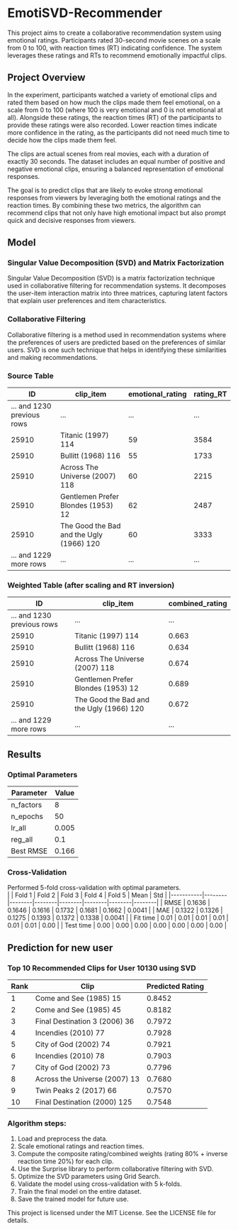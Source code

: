 # EmotiSVD-Recommender

This project aims to create a collaborative recommendation system using emotional ratings. Participants rated 30-second movie scenes on a scale from 0 to 100, with reaction times (RT) indicating confidence. The system leverages these ratings and RTs to recommend emotionally impactful clips.

## Project Overview
In the experiment, participants watched a variety of emotional clips and rated them based on how much the clips made them feel emotional, on a scale from 0 to 100 (where 100 is very emotional and 0 is not emotional at all). Alongside these ratings, the reaction times (RT) of the participants to provide these ratings were also recorded. Lower reaction times indicate more confidence in the rating, as the participants did not need much time to decide how the clips made them feel.   

The clips are actual scenes from real movies, each with a duration of exactly 30 seconds. The dataset includes an equal number of positive and negative emotional clips, ensuring a balanced representation of emotional responses.   

The goal is to predict clips that are likely to evoke strong emotional responses from viewers by leveraging both the emotional ratings and the reaction times. By combining these two metrics, the algorithm can recommend clips that not only have high emotional impact but also prompt quick and decisive responses from viewers.   

## Model
### Singular Value Decomposition (SVD) and Matrix Factorization    

Singular Value Decomposition (SVD) is a matrix factorization technique used in collaborative filtering for recommendation systems. It decomposes the user-item interaction matrix into three matrices, capturing latent factors that explain user preferences and item characteristics.   

### Collaborative Filtering
Collaborative filtering is a method used in recommendation systems where the preferences of users are predicted based on the preferences of similar users. SVD is one such technique that helps in identifying these similarities and making recommendations.  

### Source Table

|             ID             |                clip_item                 | emotional_rating | rating_RT |
|----------------------------|------------------------------------------|------------------|-----------|
| ... and 1230 previous rows |                   ...                    |       ...        |    ...    |
|           25910            |            Titanic (1997) 114            |        59        |   3584    |
|           25910            |            Bullitt (1968) 116            |        55        |   1733    |
|           25910            |      Across The Universe (2007) 118      |        60        |   2215    |
|           25910            |    Gentlemen Prefer Blondes (1953) 12    |        62        |   2487    |
|           25910            | The Good the Bad and the Ugly (1966) 120 |        60        |   3333    |
|   ... and 1229 more rows   |                   ...                    |       ...        |    ...    |


### Weighted Table (after scaling and RT inversion)

|             ID             |                clip_item                 | combined_rating |
|----------------------------|------------------------------------------|-----------------|
| ... and 1230 previous rows |                   ...                    |       ...       |
|           25910            |            Titanic (1997) 114            |      0.663      |
|           25910            |            Bullitt (1968) 116            |      0.634      |
|           25910            |      Across The Universe (2007) 118      |      0.674      |
|           25910            |    Gentlemen Prefer Blondes (1953) 12    |      0.689      |
|           25910            | The Good the Bad and the Ugly (1966) 120 |      0.672      |
|   ... and 1229 more rows   |                   ...                    |       ...       |


## Results

### Optimal Parameters
| Parameter | Value |
|-----------|-------|
| n_factors |   8   |
| n_epochs  |  50   |
|  lr_all   | 0.005 |
|  reg_all  |  0.1  |
| Best RMSE | 0.166 |

### Cross-Validation
Performed 5-fold cross-validation with optimal parameters.   
|           | Fold 1 | Fold 2 | Fold 3 | Fold 4 | Fold 5 |  Mean  |  Std   |
|-----------|--------|--------|--------|--------|--------|--------|--------|
| RMSE      | 0.1636 | 0.1646 | 0.1616 | 0.1732 | 0.1681 | 0.1662 | 0.0041 |
| MAE       | 0.1322 | 0.1326 | 0.1275 | 0.1393 | 0.1372 | 0.1338 | 0.0041 |
| Fit time  |  0.01  |  0.01  |  0.01  |  0.01  |  0.01  |  0.01  |  0.00  |
| Test time |  0.00  |  0.00  |  0.00  |  0.00  |  0.00  |  0.00  |  0.00  |

## Prediction for new user

### Top 10 Recommended Clips for User 10130 using SVD
| Rank |             Clip              | Predicted Rating |
|------|-------------------------------|------------------|
|  1   |    Come and See (1985) 15     |      0.8452      |
|  2   |    Come and See (1985) 45     |      0.8182      |
|  3   | Final Destination 3 (2006) 36 |      0.7972      |
|  4   |      Incendies (2010) 77      |      0.7928      |
|  5   |     City of God (2002) 74     |      0.7921      |
|  6   |      Incendies (2010) 78      |      0.7903      |
|  7   |     City of God (2002) 73     |      0.7796      |
|  8   | Across the Universe (2007) 13 |      0.7680      |
|  9   |    Twin Peaks 2 (2017) 66     |      0.7570      |
|  10  | Final Destination (2000) 125  |      0.7548      |


### Algorithm steps:
1. Load and preprocess the data.
2. Scale emotional ratings and reaction times.
3. Compute the composite rating/combined weights (rating 80% + inverse reaction time 20%) for each clip.
4. Use the Surprise library to perform collaborative filtering with SVD.
5. Optimize the SVD parameters using Grid Search.
6. Validate the model using cross-validation with 5 k-folds.
7. Train the final model on the entire dataset.
8. Save the trained model for future use.

This project is licensed under the MIT License. See the LICENSE file for details.
